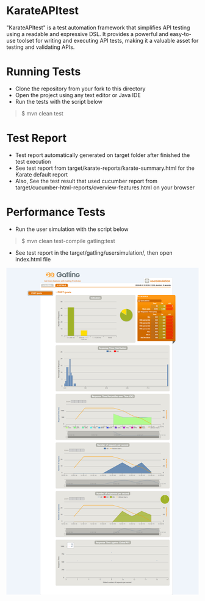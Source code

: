 # KarateAPItest
"KarateAPItest" is a test automation framework that simplifies API testing using a readable and expressive DSL. It provides a powerful and easy-to-use toolset for writing and executing API tests, making it a valuable asset for testing and validating APIs.

# Running Tests
- Clone the repository from your fork to this directory
- Open the project using any text editor or Java IDE
- Run the tests with the script below

> $ mvn clean test

# Test Report
- Test report automatically generated on target folder after finished the test execution
- See test report from target/karate-reports/karate-summary.html for the Karate default report
- Also, See the test result that used cucumber report from target/cucumber-html-reports/overview-features.html on your browser

# Performance Tests
- Run the user simulation with the script below
> $ mvn clean test-compile gatling:test
- See test report in the target/gatling/usersimulation/, then open index.html file

![Screenshot](https://github.com/HDmangukiya/KarateAPItest/raw/main/KarateAPItest_target_gatling_req_post.html.png)
